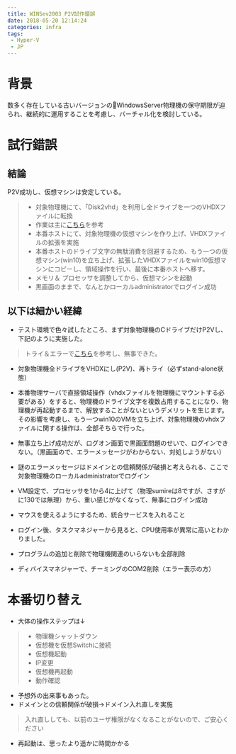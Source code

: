 ```yaml
---
title: WINSev2003 P2V試作錯誤
date: 2018-05-20 12:14:24
categories: infra
tags: 
 - Hyper-V
 - JP
---
```

# 背景
数多く存在している古いバージョンのWindowsServer物理機の保守期限が迫られ、継続的に運用することを考慮し、バーチャル化を検討している。
<!--more-->

# 試行錯誤
## 結論
P2V成功し、仮想マシンは安定している。
> - 対象物理機にて、「Disk2vhd」を利用し全ドライブを一つのVHDXファイルに転換
> - 作業は主に[こちら](https://yamanxworld.blogspot.jp/2011/08/v2v-error-loading-operating-system.html)を参考
> - 本番ホストにて、対象物理機の仮想マシンを作り上げ、VHDXファイルの拡張を実施
> - 本番ホストのドライブ文字の無駄消費を回避するため、もう一つの仮想マシン(win10)を立ち上げ、拡張したVHDXファイルをwin10仮想マシンにコピーし、領域操作を行い、最後に本番ホストへ移す。
> - メモリ＆ プロセッサを調整してから、仮想マシンを起動
> - 黒画面のままで、なんとかローカルadministratorでログイン成功

## 以下は細かい経緯
- テスト環境で色々試したところ、まず対象物理機のCドライブだけP2Vし、下記のように実施した。
> トライ＆エラーで[こちら](https://yamanxworld.blogspot.jp/2011/08/v2v-error-loading-operating-system.html)を参考し、無事できた。

- 対象物理機全ドライブをVHDXにし(P2V)、再トライ（必ずstand-alone状態）
 - 本番物理サーバで直接領域操作（vhdxファイルを物理機にマウントする必要がある）をすると、物理機のドライブ文字を複数占用することになり、物理機が再起動するまで、解放することがないというデメリットを生じます。その影響を考慮し、もう一つwin10のVMを立ち上げ、対象物理機のvhdxファイルに関する操作は、全部そちらで行った。
 - 無事立ち上げ成功だが、ログオン画面で黒画面問題のせいで、ログインできない。（黒画面ので、エラーメッセージがわからない、対処しようがない）

 - 謎のエラーメッセージはドメインとの信頼関係が破損と考えられる、ここで対象物理機のローカルadministratorでログイン
 - VM設定で、プロセッサを1から4に上げて（物理sumireは8ですが、さすがに130では無理）から、重い感じがなくなって、無事にログイン成功
 - マウスを使えるようにするため、統合サービスを入れること
- ログイン後、タスクマネジャーから見ると、CPU使用率が異常に高いとわかりました。
 - プログラムの追加と削除で物理機関連のいらないも全部削除
 - ディバイスマネジャーで、チーミングのCOM2削除（エラー表示の方）



# 本番切り替え
- 大体の操作ステップは↓
>- 物理機シャットダウン
>- 仮想機を仮想Switchに接続
>- 仮想機起動
>- IP変更
>- 仮想機再起動
>- 動作確認

- 予想外の出来事もあった。
 - ドメインとの信頼関係が破損→ドメイン入れ直しを実施
 > 入れ直ししても、以前のユーザ権限がなくなることがないので、ご安心ください
 - 再起動は、思ったより遥かに時間かかる